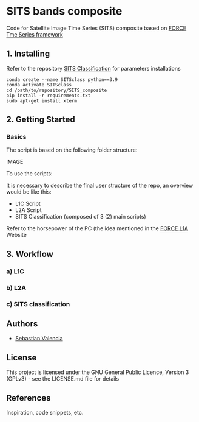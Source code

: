# SITS bands composite

Code for Satellite Image Time Series (SITS) composite based on [FORCE Tme Series framework](https://force-eo.readthedocs.io/en/latest/index.html)

## 1. Installing

Refer to the repository [SITS Classification](https://github.com/LUP-LuftbildUmweltPlanung/SITS_classification) for parameters installations 


```
conda create --name SITSclass python==3.9
conda activate SITSclass
cd /path/to/repository/SITS_composite
pip install -r requirements.txt
sudo apt-get install xterm
```

## 2. Getting Started

### Basics

The script is based on the following folder structure:

IMAGE

To use the scripts:

It is necessary to describe the final user structure of the repo, an overview would be like this:

* L1C Script
* L2A Script
* SITS Classification (composed of 3 (2) main scripts)

Refer to the horsepower of the PC (the idea mentioned in the [FORCE L1A](https://force-eo.readthedocs.io/en/latest/howto/l2-ard.html) Website

## 3. Workflow

### a) L1C

### b) L2A

### c) SITS classification

## Authors

* [Sebastian Valencia](https://github.com/Azarozo19)


## License

This project is licensed under the GNU General Public Licence, Version 3 (GPLv3) - see the LICENSE.md file for details

## References

Inspiration, code snippets, etc.
